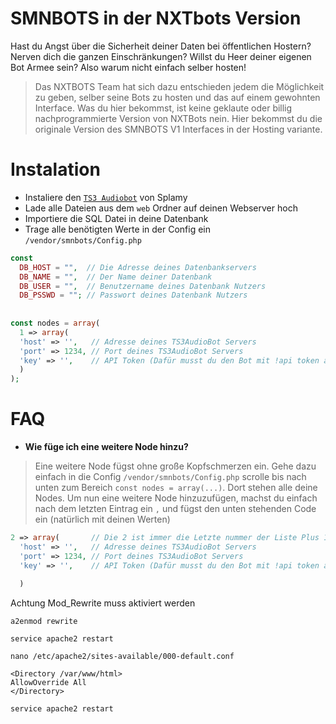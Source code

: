 # SMNBOTS in der NXTbots Version

Hast du Angst über die Sicherheit deiner Daten bei öffentlichen Hostern? Nerven dich die ganzen Einschränkungen? Willst du Heer deiner eigenen Bot Armee sein? Also warum nicht einfach selber hosten!

> Das NXTBOTS Team hat sich dazu entschieden jedem die Möglichkeit zu geben, selber seine Bots zu hosten und das auf einem gewohnten Interface. Was du hier bekommst, ist keine geklaute oder billig nachprogrammierte Version von NXTBots nein. Hier bekommst du die originale Version des SMNBOTS V1 Interfaces in der Hosting variante.

# Instalation

- Instaliere den [`TS3 Audiobot`](https://github.com/Splamy/TS3AudioBot#install) von Splamy
- Lade alle Dateien aus dem `web` Ordner auf deinen Webserver hoch
- Importiere die SQL Datei in deine Datenbank
- Trage alle benötigten Werte in der Config ein `/vendor/smnbots/Config.php`
```php
const  
  DB_HOST = "",  // Die Adresse deines Datenbankservers   
  DB_NAME = "",  // Der Name deiner Datenbank
  DB_USER = "",  // Benutzername deines Datenbank Nutzers
  DB_PSSWD = ""; // Passwort deines Datenbank Nutzers
  
  
const nodes = array(  
  1 => array(  
  'host' => '',   // Adresse deines TS3AudioBot Servers
  'port' => 1234, // Port deines TS3AudioBot Servers
  'key' => '',    // API Token (Dafür musst du den Bot mit !api token anschreiben)
  )
);
```
# FAQ
- **Wie füge ich eine weitere Node hinzu?**
> Eine weitere Node fügst ohne große Kopfschmerzen ein. Gehe dazu einfach in die Config `/vendor/smnbots/Config.php` scrolle bis nach unten zum Bereich `const nodes = array(...)`. Dort stehen alle deine Nodes. Um nun eine weitere Node hinzuzufügen, machst du einfach nach dem letzten Eintrag ein ``,`` und fügst den unten stehenden Code ein (natürlich mit deinen Werten)
```php
2 => array(       // Die 2 ist immer die Letzte nummer der Liste Plus 1 gerechntet (also nach dem EIntrag würde z.B. eine 3 kommen) 
  'host' => '',   // Adresse deines TS3AudioBot Servers
  'port' => 1234, // Port deines TS3AudioBot Servers
  'key' => '',    // API Token (Dafür musst du den Bot mit !api token anschreiben)
 
  )
```

Achtung
Mod_Rewrite muss aktiviert werden
```
a2enmod rewrite

service apache2 restart

nano /etc/apache2/sites-available/000-default.conf

<Directory /var/www/html>
AllowOverride All
</Directory>

service apache2 restart
```
